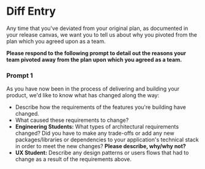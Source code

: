 # Diff Entry

Any time that you've deviated from your original plan, as documented in your release canvas, we want you to tell us about why you pivoted from the plan which you agreed upon as a team.

**Please respond to the following prompt to detail out the reasons your team pivoted away from the plan upon which you agreed as a team.**

### Prompt 1

As you have now been in the process of delivering and building your product, we'd like to know what has changed along the way:

- Describe how the requirements of the features you're building have changed.
- What caused these requirements to change?
- **Engineering Students:** What types of architectural requirements changed? Did you have to make any trade-offs or add any new packages/libraries or dependencies to your application's technical stack in order to meet the new changes? **Please describe, why/why not?**
- **UX Student:** Describe any design patterns or users flows that had to change as a result of the requirements above.
